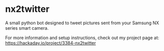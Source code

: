 nx2twitter
==========

A small python bot designed to tweet pictures sent from your Samsung NX series smart camera.

For more information and setup instructions, check out my project page at: https://hackaday.io/project/3384-nx2twitter
